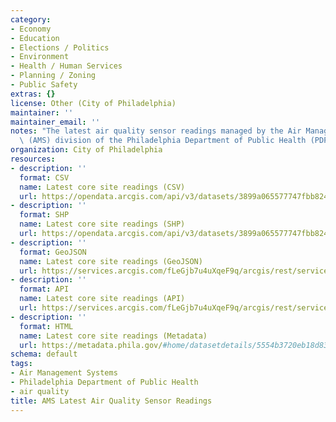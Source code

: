 ```yaml
---
category:
- Economy
- Education
- Elections / Politics
- Environment
- Health / Human Services
- Planning / Zoning
- Public Safety
extras: {}
license: Other (City of Philadelphia)
maintainer: ''
maintainer_email: ''
notes: "The latest air quality sensor readings managed by the Air Management Systems\
  \ (AMS) division of the Philadelphia Department of Public Health (PDPH)"
organization: City of Philadelphia
resources:
- description: ''
  format: CSV
  name: Latest core site readings (CSV)
  url: https://opendata.arcgis.com/api/v3/datasets/3899a065577747fbb824f0a21afc2e7c_0/downloads/data?format=csv&spatialRefId=4326
- description: ''
  format: SHP
  name: Latest core site readings (SHP)
  url: https://opendata.arcgis.com/api/v3/datasets/3899a065577747fbb824f0a21afc2e7c_0/downloads/data?format=shp&spatialRefId=4326
- description: ''
  format: GeoJSON
  name: Latest core site readings (GeoJSON)
  url: https://services.arcgis.com/fLeGjb7u4uXqeF9q/arcgis/rest/services/LATEST_CORE_SITE_READINGS/FeatureServer/0/query?outFields=*&where=1%3D1&f=geojson
- description: ''
  format: API
  name: Latest core site readings (API)
  url: https://services.arcgis.com/fLeGjb7u4uXqeF9q/arcgis/rest/services/LATEST_CORE_SITE_READINGS/FeatureServer/0/query?outFields=*&where=1%3D1
- description: ''
  format: HTML
  name: Latest core site readings (Metadata)
  url: https://metadata.phila.gov/#home/datasetdetails/5554b3720eb18d837ab45ae2/representationdetails/626ae9dc25c384001f0247cd/
schema: default
tags:
- Air Management Systems
- Philadelphia Department of Public Health
- air quality
title: AMS Latest Air Quality Sensor Readings
---
```


